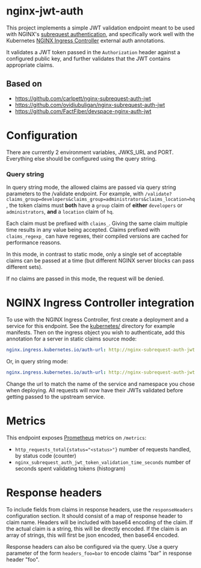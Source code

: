 # nginx-jwt-auth
This project implements a simple JWT validation endpoint meant to be used with NGINX's [subrequest authentication](https://docs.nginx.com/nginx/admin-guide/security-controls/configuring-subrequest-authentication/), and specifically work well with the Kubernetes [NGINX Ingress Controller](https://github.com/kubernetes/ingress-nginx) external auth annotations.

It validates a JWT token passed in the `Authorization` header against a configured public key, and further validates that the JWT contains appropriate claims.

## Based on

- https://github.com/carlpett/nginx-subrequest-auth-jwt
- https://github.com/ovidiubuligan/nginx-subrequest-auth-jwt
- https://github.com/FactFiber/devspace-nginx-auth-jwt


# Configuration

There are currently 2 environment variables, JWKS_URL and PORT. Everything else should be configured using the query string.

### Query string
In query string mode, the allowed claims are passed via query string parameters to the /validate endpoint. For example, with `/validate?claims_group=developers&claims_group=administrators&claims_location=hq`, the token claims must **both** have a `group` claim of **either** `developers` or `administrators`, **and** a `location` claim of `hq`.

Each claim must be prefixed with `claims_`. Giving the same claim multiple time results in any value being accepted.
Claims prefixed with `claims_regexp_` can have regexes, their compiled versions are cached for performance reasons.

In this mode, in contrast to static mode, only a single set of acceptable claims can be passed at a time (but different NGINX server blocks can pass different sets).

If no claims are passed in this mode, the request will be denied.

# NGINX Ingress Controller integration
To use with the NGINX Ingress Controller, first create a deployment and a service for this endpoint. See the [kubernetes/](kubernetes/) directory for example manifests. Then on the ingress object you wish to authenticate, add this annotation for a server in static claims source mode:

```yaml
nginx.ingress.kubernetes.io/auth-url: http://nginx-subrequest-auth-jwt.default.svc.cluster.local/validate
```

Or, in query string mode:

```yaml
nginx.ingress.kubernetes.io/auth-url: http://nginx-subrequest-auth-jwt.default.svc.cluster.local/validate?claims_group=developers
```

Change the url to match the name of the service and namespace you chose when deploying. All requests will now have their JWTs validated before getting passed to the upstream service.

# Metrics
This endpoint exposes [Prometheus](https://prometheus.io) metrics on `/metrics`:

- `http_requests_total{status="<status>"}` number of requests handled, by status code (counter)
- `nginx_subrequest_auth_jwt_token_validation_time_seconds` number of seconds spent validating tokens (histogram)

# Response headers

To include fields from claims in response headers, use the `responseHeaders` configuration section. It should consist of a map
of response header to claim name. Headers will be included with
base64 encoding of the claim. If the actual claim is a string,
this will be directly encoded. If the claim is an array of strings,
this will first be json encoded, then base64 encoded.

Response headers can also be configured via the query. Use a query
parameter of the form `headers_foo=bar` to encode claims "bar"
in response header "foo".
